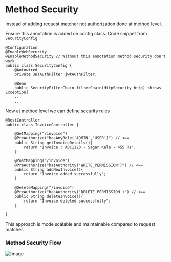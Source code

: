 # Method Security

Instead of adding request matcher not authorization done at method level.

Ensure this annotation is added on config class. Code snippet from ```SecurityConfig```

```declarative
@Configuration
@EnableWebSecurity
@EnableMethodSecurity // Without this annotation method security don't work
public class SecurityConfig {
    @Autowired
    private JWTAuthFilter jwtAuthFilter;

    @Bean
    public SecurityFilterChain filterChain(HttpSecurity http) throws Exception{
    ...
    ...
```

Now at method level we can define security rules

```declarative
@RestController
public class InvoiceController {

    @GetMapping("/invoice")
    @PreAuthorize("hasAnyRole('ADMIN','USER')") // <==
    public String getInvoiceDetails(){
        return "Invoice : ABC1123 - Sagar Kale - 455 Rs";
    }

    @PostMapping("/invoice")
    @PreAuthorize("hasAuthority('WRITE_PERMISSION')") // <==
    public String addNewInvoice(){
        return "Invoice added successfully";
    }

    @DeleteMapping("/invoice")
    @PreAuthorize("hasAuthority('DELETE_PERMISSION')") // <==
    public String deleteInvoice(){
        return "Invoice deleted successfully";
    }

}
```

This approach is mode scalable and maintainable compared to request matcher.

### Method Security Flow
![Image](https://github.com/user-attachments/assets/4b4038ec-134b-4d29-b897-8318042c57f3)